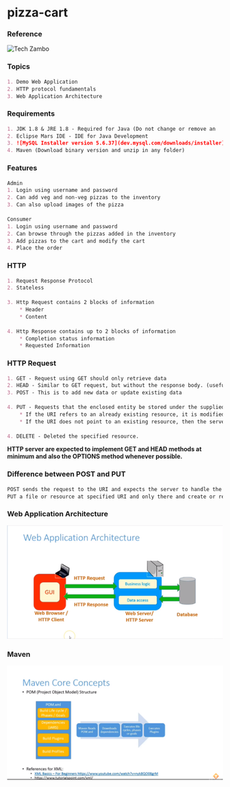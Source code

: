 # pizza-cart

### Reference
![Tech Zambo](https://youtu.be/sB7-ChpjWVw)

### Topics
```markdown
1. Demo Web Application
2. HTTP protocol fundamentals
3. Web Application Architecture
```

### Requirements
```markdown
1. JDK 1.8 & JRE 1.8 - Required for Java (Do not change or remove an
2. Eclipse Mars IDE - IDE for Java Development
3. ![MySQL Installer version 5.6.37](dev.mysql.com/downloads/installer)
4. Maven (Download binary version and unzip in any folder)
```

### Features
```markdown
Admin
1. Login using username and password
2. Can add veg and non-veg pizzas to the inventory
3. Can also upload images of the pizza

Consumer
1. Login using username and password
2. Can browse through the pizzas added in the inventory
3. Add pizzas to the cart and modify the cart
4. Place the order
```

### HTTP
```markdown
1. Request Response Protocol
2. Stateless

3. Http Request contains 2 blocks of information
	* Header
	* Content
	
4. Http Response contains up to 2 blocks of information
	* Completion status information
	* Requested Information
```

### HTTP Request
```markdown
1. GET - Request using GET should only retrieve data
2. HEAD - Similar to GET request, but without the response body. (useful to retrieve meta-information like Google Search).
3. POST - This is to add new data or update existing data

4. PUT - Requests that the enclosed entity be stored under the supplied URI.
	* If the URI refers to an already existing resource, it is modified.
	* If the URI does not point to an existing resource, then the server can create the resource with that URI.

4. DELETE - Deleted the specified resource.
```

**HTTP server are expected to implement GET and HEAD methods at minimum and also the OPTIONS method whenever possible.**

### Difference between POST and PUT
```markdown
POST sends the request to the URI and expects the server to handle the request.
PUT a file or resource at specified URI and only there and create or replace the file or resource at URI.
```

### Web Application Architecture
![Web Applications Architecture](/images/web-application-architecture.png)

### Maven
![Maven Concepts](/images/maven-concepts.png)

